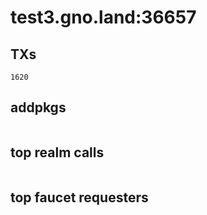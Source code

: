 # test3.gno.land:36657

## TXs
```
1620
```

## addpkgs
```
```

## top realm calls
```
```

## top faucet requesters
```
```

